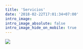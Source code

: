 ```yaml
---
title: 'Servicios'
date: '2018-02-22T17:01:34+07:00'
intro_image:
intro_image_absolute: false
intro_image_hide_on_mobile: true
---
```

![](/images/CESA%20CONTABILIDAD.jpg)
